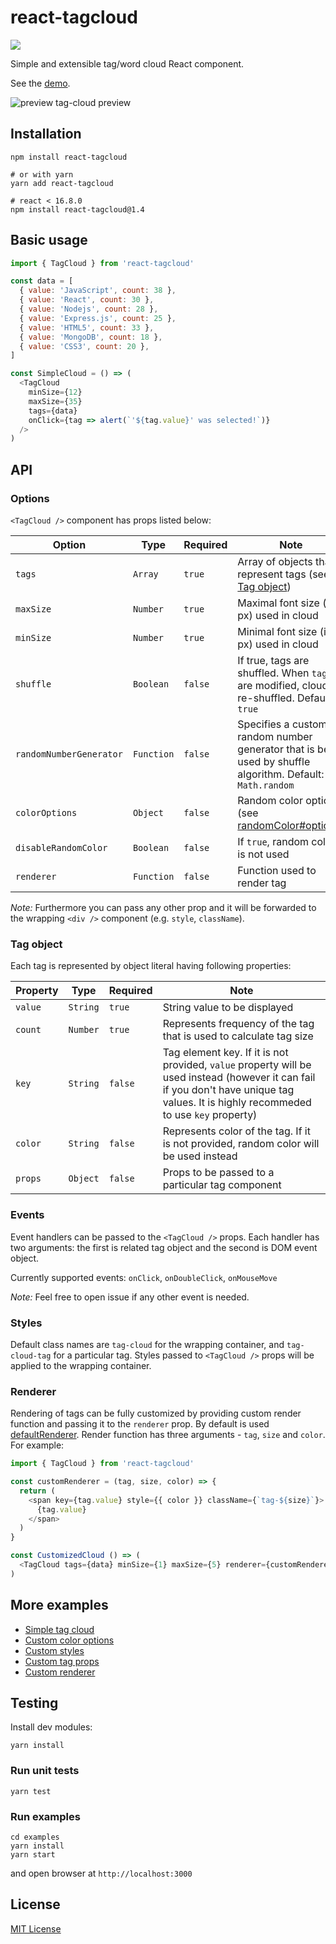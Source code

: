 # react-tagcloud

![](https://github.com/madox2/react-tagcloud/workflows/Tests/badge.svg)

Simple and extensible tag/word cloud React component.

See the [demo](https://madox2.github.io/react-tagcloud/).

![preview tag-cloud preview](./demo-min.png)

## Installation

```
npm install react-tagcloud

# or with yarn
yarn add react-tagcloud

# react < 16.8.0
npm install react-tagcloud@1.4
```

## Basic usage

```javascript
import { TagCloud } from 'react-tagcloud'

const data = [
  { value: 'JavaScript', count: 38 },
  { value: 'React', count: 30 },
  { value: 'Nodejs', count: 28 },
  { value: 'Express.js', count: 25 },
  { value: 'HTML5', count: 33 },
  { value: 'MongoDB', count: 18 },
  { value: 'CSS3', count: 20 },
]

const SimpleCloud = () => (
  <TagCloud
    minSize={12}
    maxSize={35}
    tags={data}
    onClick={tag => alert(`'${tag.value}' was selected!`)}
  />
)
```

## API

### Options

`<TagCloud />` component has props listed below:

| Option | Type | Required | Note |
|-----------|----------|--------|---|
|`tags`                 |`Array`   |`true`|Array of objects that represent tags (see [Tag object](#tag-object))|
|`maxSize`              |`Number`  |`true` |Maximal font size (in px) used in cloud|
|`minSize`              |`Number`  |`true` |Minimal font size (in px) used in cloud|
|`shuffle`              |`Boolean` |`false`|If true, tags are shuffled. When `tags` are modified, cloud is re-shuffled. Default: `true`|
|`randomNumberGenerator`|`Function`|`false`|Specifies a custom random number generator that is being used by shuffle algorithm. Default: `Math.random`
|`colorOptions`         |`Object`  |`false`|Random color options (see [randomColor#options](https://github.com/davidmerfield/randomColor#options))|
|`disableRandomColor`   |`Boolean` |`false`|If `true`, random color is not used|
|`renderer`             |`Function`|`false`|Function used to render tag|

*Note:* Furthermore you can pass any other prop and it will be forwarded to the wrapping `<div />` component (e.g. `style`, `className`).

### Tag object

Each tag is represented by object literal having following properties:

| Property | Type | Required | Note |
|----------|------|----------|------|
|`value`|`String`|`true` |String value to be displayed|
|`count`|`Number`|`true` |Represents frequency of the tag that is used to calculate tag size|
|`key`  |`String`|`false`|Tag element key. If it is not provided, `value` property will be used instead (however it can fail if you don't have unique tag values. It is highly recommeded to use `key` property)|
|`color`|`String`|`false`|Represents color of the tag. If it is not provided, random color will be used instead|
|`props`|`Object`|`false`|Props to be passed to a particular tag component|

### Events

Event handlers can be passed to the `<TagCloud />` props.
Each handler has two arguments: the first is related tag object and the second is DOM event object.

Currently supported events: `onClick`, `onDoubleClick`, `onMouseMove`

*Note:* Feel free to open issue if any other event is needed.

### Styles

Default class names are `tag-cloud` for the wrapping container, and `tag-cloud-tag` for a particular tag.
Styles passed to `<TagCloud />` props will be applied to the wrapping container.

### Renderer

Rendering of tags can be fully customized by providing custom render function and passing it to the `renderer` prop.
By default is used [defaultRenderer](https://github.com/madox2/react-tagcloud/blob/master/src/defaultRenderer.js).
Render function has three arguments - `tag`, `size` and `color`.
For example:

```javascript
import { TagCloud } from 'react-tagcloud'

const customRenderer = (tag, size, color) => {
  return (
    <span key={tag.value} style={{ color }} className={`tag-${size}`}>
      {tag.value}
    </span>
  )
}

const CustomizedCloud () => (
  <TagCloud tags={data} minSize={1} maxSize={5} renderer={customRenderer} />
)
```

## More examples

* [Simple tag cloud](https://github.com/madox2/react-tagcloud/blob/master/examples/src/simple-cloud.js)
* [Custom color options](https://github.com/madox2/react-tagcloud/blob/master/examples/src/custom-color-options.js)
* [Custom styles](https://github.com/madox2/react-tagcloud/blob/master/examples/src/custom-styles.js)
* [Custom tag props](https://github.com/madox2/react-tagcloud/blob/master/examples/src/tag-props.js)
* [Custom renderer](https://github.com/madox2/react-tagcloud/blob/master/examples/src/custom-renderer.js)

## Testing

Install dev modules:

```
yarn install
```

### Run unit tests

```
yarn test
```

### Run examples

```
cd examples
yarn install
yarn start
```

and open browser at `http://localhost:3000`

## License

[MIT License](https://github.com/madox2/react-tagcloud/blob/master/LICENSE)
